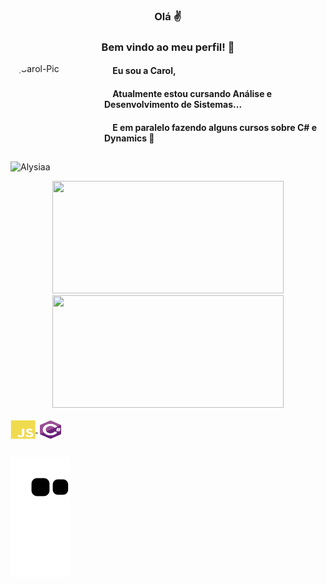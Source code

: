 <h3 align="center">Olá ✌️</h3>
<h3 align="center"> Bem vindo ao meu perfil! 🥳 </h3>
<img align="left" alt="Carol-Pic" height="150" width= "150" style="border-radius:50px;" img src= "https://user-images.githubusercontent.com/120135259/206902321-19b3645c-5ff8-4e17-8a37-108ec814b293.gif">
<h4 align="left">&nbsp &nbsp Eu sou a Carol, </h4>

<h4 align="left">&nbsp &nbsp Atualmente estou cursando Análise e Desenvolvimento de Sistemas...</h4>

<h4 align="left">&nbsp &nbsp E em paralelo fazendo alguns cursos sobre C# e Dynamics 🥰</h4>

##
<p align="left"> <img src="https://komarev.com/ghpvc/?username=Alysiaa&label=Profile%20views&color=D35400&style=flat" alt="Alysiaa" /> </p>
<div align="center">
  <a href="https://github.com/Alysiaa">
  <img height="180em" width="370" src="https://github-readme-stats.vercel.app/api?username=Alysiaa&show_icons=true&theme=dark&include_all_commits=true&count_private=true"/>
  <img height="180em" width="370" src="https://github-readme-stats.vercel.app/api/top-langs/?username=Alysiaa&layout=compact&langs_count=7&theme=dark"/>
</div>

<div style="display: inline_block"><br> 
<code><img align="center" alt="Ana-Js" height="30" width="40" src="https://raw.githubusercontent.com/devicons/devicon/master/icons/javascript/javascript-plain.svg"></code>
<code><img align="center" alt="Ana-Csharp" height="30" width="40" src="https://raw.githubusercontent.com/devicons/devicon/master/icons/csharp/csharp-original.svg">
</div></code>
 


  ##
 ![Snake animation](https://github.com/Alysiaa/Alysiaa/blob/output/github-contribution-grid-snake.svg)
  ##
